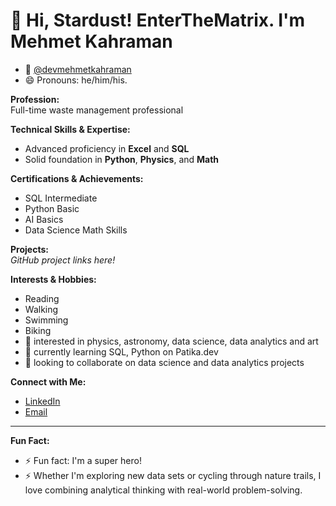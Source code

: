 # 👋 Hi, Stardust! EnterTheMatrix. I'm Mehmet Kahraman
- 👋 [@devmehmetkahraman](https://github.com/devmehmetkahraman/)
- 😄 Pronouns: he/him/his.

**Profession:**  
Full-time waste management professional

**Technical Skills & Expertise:**  
- Advanced proficiency in **Excel** and **SQL**
- Solid foundation in **Python**, **Physics**, and **Math**

**Certifications & Achievements:**  
- SQL Intermediate  
- Python Basic  
- AI Basics  
- Data Science Math Skills  

**Projects:**  
*GitHub project links here!*

**Interests & Hobbies:**  
- Reading  
- Walking  
- Swimming  
- Biking
- 👀 interested in physics, astronomy, data science, data analytics and art
- 🌱 currently learning SQL, Python on Patika.dev
- 💞️ looking to collaborate on data science and data analytics projects

**Connect with Me:**  
- [LinkedIn](https://www.linkedin.com/in/mehmet-kahraman/)
- [Email](mailto:dev.mehmetkahraman@outlook.com)
---
**Fun Fact:**
- ⚡ Fun fact: I'm a super hero!
- ⚡ Whether I'm exploring new data sets or cycling through nature trails, I love combining analytical thinking with real-world problem-solving.

<!---
devmehmetkahraman/README is a ✨ special ✨ repository because its `README.md` (this file) appears on your GitHub profile.
You can click the Preview link to take a look at your changes.
--->

